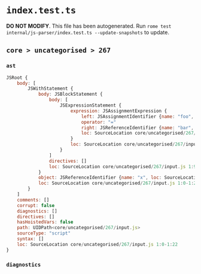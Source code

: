 # `index.test.ts`

**DO NOT MODIFY**. This file has been autogenerated. Run `rome test internal/js-parser/index.test.ts --update-snapshots` to update.

## `core > uncategorised > 267`

### `ast`

```javascript
JSRoot {
	body: [
		JSWithStatement {
			body: JSBlockStatement {
				body: [
					JSExpressionStatement {
						expression: JSAssignmentExpression {
							left: JSAssignmentIdentifier {name: "foo", loc: SourceLocation core/uncategorised/267/input.js 1:11-1:14 (foo)}
							operator: "="
							right: JSReferenceIdentifier {name: "bar", loc: SourceLocation core/uncategorised/267/input.js 1:17-1:20 (bar)}
							loc: SourceLocation core/uncategorised/267/input.js 1:11-1:20
						}
						loc: SourceLocation core/uncategorised/267/input.js 1:11-1:20
					}
				]
				directives: []
				loc: SourceLocation core/uncategorised/267/input.js 1:9-1:22
			}
			object: JSReferenceIdentifier {name: "x", loc: SourceLocation core/uncategorised/267/input.js 1:6-1:7 (x)}
			loc: SourceLocation core/uncategorised/267/input.js 1:0-1:22
		}
	]
	comments: []
	corrupt: false
	diagnostics: []
	directives: []
	hasHoistedVars: false
	path: UIDPath<core/uncategorised/267/input.js>
	sourceType: "script"
	syntax: []
	loc: SourceLocation core/uncategorised/267/input.js 1:0-1:22
}
```

### `diagnostics`

```

```
